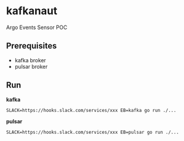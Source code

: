# kafkanaut
Argo Events Sensor POC

## Prerequisites
- kafka broker
- pulsar broker

## Run
**kafka**
```
SLACK=https://hooks.slack.com/services/xxx EB=kafka go run ./...
```

**pulsar**
```
SLACK=https://hooks.slack.com/services/xxx EB=pulsar go run ./...
```
